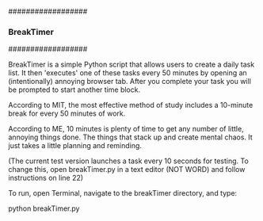 ##################
### BreakTimer ###
##################

BreakTimer is a simple Python script that allows users to create a daily task list. 
It then 'executes' one of these tasks every 50 minutes by opening an (intentionally) annoying browser tab.
After you complete your task you will be prompted to start another time block.

According to MIT, the most effective method of study includes a 10-minute break for every 50 minutes of work.

According to ME, 10 minutes is plenty of time to get any number of little, annoying things done. The things that stack up and create mental chaos.
It just takes a little planning and reminding.

(The current test version launches a task every 10 seconds for testing.  To change this, open breakTimer.py in a text editor (NOT WORD) and follow instructions on line 22)

To run, open Terminal, navigate to the breakTimer directory, and type:

python breakTimer.py
